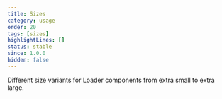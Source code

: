 ```yaml
---
title: Sizes
category: usage
order: 20
tags: [sizes]
highlightLines: []
status: stable
since: 1.0.0
hidden: false
---
```


Different size variants for Loader components from extra small to extra large.
